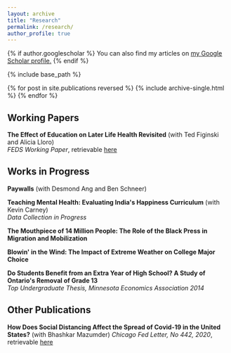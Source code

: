 ```yaml
---
layout: archive
title: "Research"
permalink: /research/
author_profile: true
---
```


{% if author.googlescholar %}
  You can also find my articles on <u><a href="{{author.googlescholar}}">my Google Scholar profile</a>.</u>
{% endif %}

{% include base_path %}

{% for post in site.publications reversed %}
  {% include archive-single.html %}
{% endfor %}

## Working Papers
**The Effect of Education on Later Life Health Revisited** (with Ted Figinski and Alicia Lloro)  
*FEDS Working Paper*, retrievable <a href="https://www.federalreserve.gov/econres/feds/revisiting-the-effect-of-education-on-later-life-health.htm">here</a>

## Works in Progress
**Paywalls** (with Desmond Ang and Ben Schneer)</p>

**Teaching Mental Health: Evaluating India's Happiness Curriculum** (with Kevin Carney)  
*Data Collection in Progress*

**The Mouthpiece of 14 Million People: The Role of the Black Press in Migration and Mobilization**

**Blowin' in the Wind: The Impact of Extreme Weather on College Major Choice**

**Do Students Benefit from an Extra Year of High School? A Study of Ontario's Removal of Grade 13**  
*Top Undergraduate Thesis, Minnesota Economics Association 2014*

## Other Publications
**How Does Social Distancing Affect the Spread of Covid-19 in the United States?** (with Bhashkar Mazumder)
*Chicago Fed Letter, No 442, 2020*, retrievable <a href="https://www.chicagofed.org/publications/chicago-fed-letter/2020/442">here</a>